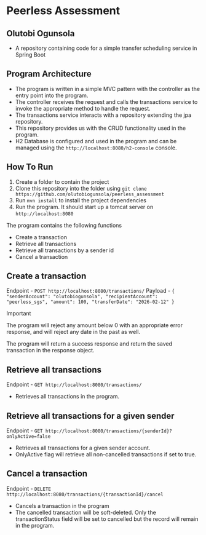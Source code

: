 # Peerless Assessment
## Olutobi Ogunsola
- A repository containing code for a simple transfer scheduling service in Spring Boot

## Program Architecture
- The program is written in a simple MVC pattern with the controller as the entry point into the program.
- The controller receives the request and calls the transactions service to invoke the appropriate method to handle the request.
- The transactions service interacts with a repository extending the jpa repository.
- This repository provides us with the CRUD functionality used in the program.
- H2 Database is configured and used in the program and can be managed using the ```http://localhost:8080/h2-console``` console.

## How To Run
1. Create a folder to contain the project
2. Clone this repository into the folder using ```git clone https://github.com/olutobiogunsola/peerless_assessment```
3. Run ```mvn install``` to install the project dependencies
4. Run the program. It should start up a tomcat server on ```http://localhost:8080```

The program contains the following functions
- Create a transaction
- Retrieve all transactions
- Retrieve all transactions by a sender id
- Cancel a transaction

## Create a transaction

Endpoint - ```POST http://localhost:8080/transactions/```
Payload - ```{
    "senderAccount": "olutobiogunsola",
    "recipientAccount": "peerless_sgs",
    "amount": 100,
    "transferDate": "2026-02-12"
}```
> [!IMPORTANT]
> The program will reject any amount below 0 with an appropriate error response, and will reject any date in the past as well.

The program will return a success response and return the saved transaction in the response object.

## Retrieve all transactions
Endpoint - ```GET http://localhost:8080/transactions/```
- Retrieves all transactions in the program.

## Retrieve all transactions for a given sender
Endpoint - ```GET http://localhost:8080/transactions/{senderId}?onlyActive=false```
- Retrieves all transactions for a given sender account.
- OnlyActive flag will retrieve all non-cancelled transactions if set to true.

## Cancel a transaction
Endpoint - ```DELETE http://localhost:8080/transactions/{transactionId}/cancel```
- Cancels a transaction in the program
- The cancelled transaction will be soft-deleted. Only the transactionStatus field will be set to cancelled but the record will remain in the program.